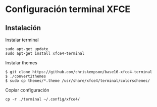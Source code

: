# Configuración terminal XFCE

## Instalación

Instalar terminal

	sudo apt-get update
	sudo apt-get install xfce4-terminal

Instalar themes

    $ git clone https://github.com/chriskempson/base16-xfce4-terminal
    $ ./convert2themes
    $ sudo cp themes/*.theme /usr/share/xfce4/terminal/colorschemes/

Copiar configuración 

	cp -r ./terminal ~/.config/xfce4/